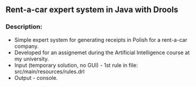 ## Rent-a-car expert system in Java with Drools

### Description:
- Simple expert system for generating receipts in Polish for a rent-a-car company.
- Developed for an assignemet during the Artificial Intelligence course at my university.
- Input (temporary solution, no GUI) - 1st rule in file: src/main/resources/rules.drl
- Output - console.